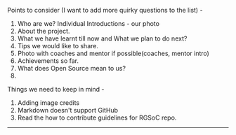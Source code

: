 Points to consider (I want to add more quirky questions to the list) -
1. Who are we? Individual Introductions - our photo
2. About the project.
3. What we have learnt till now and What we plan to do next?
4. Tips we would like to share.
5. Photo with coaches and mentor if possible(coaches, mentor intro) 
6. Achievements so far.
7. What does Open Source mean to us?
8. 

Things we need to keep in mind - 
1. Adding image credits
2. Markdown doesn't support GitHub
3. Read the how to contribute guidelines for RGSoC repo.

----

